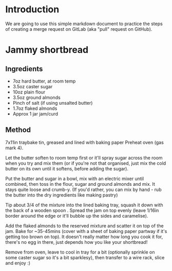 # Introduction

We are going to use this simple markdown document to practice the steps of creating a merge request on GitLab (aka "pull" request on GitHub).

# Jammy shortbread

## Ingredients

* 7oz hard butter, at room temp
* 3.5oz caster sugar
* 10oz plain flour 
* 3.5oz ground almonds  
* Pinch of salt (if using unsalted butter)
* 1.7oz flaked almonds
* Approx 1 jar jam/curd

## Method 

7x11in traybake tin, greased and lined with baking paper
Preheat oven (gas mark 4).

Let the butter soften to room temp first or it'll spray sugar across the room when you try and mix them (or if you're not that organised, just mix the cold butter on its own until it softens, before adding the sugar). 

Put the butter and sugar in a bowl, mix with an electric mixer until combined, then toss in the flour, sugar and ground almonds and mix. It stays quite loose and crumb-y. 
(If you'd rather, you can mix by hand - rub the butter into the dry ingredients like making pastry)

Tip about 3/4 of the mixture into the lined baking tray, squash it down with the back of a wooden spoon . Spread the jam on top evenly  (leave  1/16in border around the edge or it'll bubble up the sides and caramelise).

Add the flaked almonds to the reserved mixture and scatter it on top of the jam. Bake for ~35-45mins (cover with a sheet of baking paper partway if it's getting too brown on top). It doesn't really matter how long you cook it for, there's no egg in there, just depends how you like your shortbread!

Remove from oven, leave to cool in tray for a bit (optionally sprinkle on some caster sugar so it's a bit sparklesy), then transfer to a wire rack, slice and enjoy :)